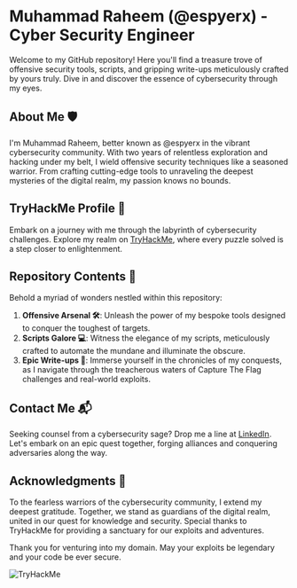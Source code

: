 # Muhammad Raheem (@espyerx) - Cyber Security Engineer

Welcome to my GitHub repository! Here you'll find a treasure trove of offensive security tools, scripts, and gripping write-ups meticulously crafted by yours truly. Dive in and discover the essence of cybersecurity through my eyes.

## About Me 🛡️
I'm Muhammad Raheem, better known as @espyerx in the vibrant cybersecurity community. With two years of relentless exploration and hacking under my belt, I wield offensive security techniques like a seasoned warrior. From crafting cutting-edge tools to unraveling the deepest mysteries of the digital realm, my passion knows no bounds.

## TryHackMe Profile 🚀
Embark on a journey with me through the labyrinth of cybersecurity challenges. Explore my realm on [TryHackMe](https://tryhackme.com/p/espyerx), where every puzzle solved is a step closer to enlightenment.

## Repository Contents 📂
Behold a myriad of wonders nestled within this repository:

1. **Offensive Arsenal 🛠️**: Unleash the power of my bespoke tools designed to conquer the toughest of targets.
2. **Scripts Galore 💻**: Witness the elegance of my scripts, meticulously crafted to automate the mundane and illuminate the obscure.
3. **Epic Write-ups 📝**: Immerse yourself in the chronicles of my conquests, as I navigate through the treacherous waters of Capture The Flag challenges and real-world exploits.

## Contact Me 📬
Seeking counsel from a cybersecurity sage? Drop me a line at [LinkedIn](https://www.linkedin.com/in/muhammad-raheem/). Let's embark on an epic quest together, forging alliances and conquering adversaries along the way.

## Acknowledgments 🙌
To the fearless warriors of the cybersecurity community, I extend my deepest gratitude. Together, we stand as guardians of the digital realm, united in our quest for knowledge and security. Special thanks to TryHackMe for providing a sanctuary for our exploits and adventures.

Thank you for venturing into my domain. May your exploits be legendary and your code be ever secure.

 <img src="https://tryhackme-badges.s3.amazonaws.com/espyerx.png" alt="TryHackMe">
